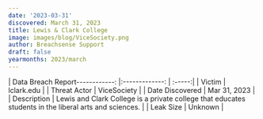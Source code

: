 ```yaml
---
date: '2023-03-31'
discovered: March 31, 2023
title: Lewis & Clark College
image: images/blog/ViceSociety.png
author: Breachsense Support
draft: false
yearmonths: 2023/march
---
```


| Data Breach Report------------:     |:-------------:    | :-----:|
| Victim      | lclark.edu      | 
| Threat Actor      | ViceSociety      | 
| Date Discovered      | Mar 31, 2023      | 
| Description      | Lewis and Clark College is a private college that educates students in the liberal arts and sciences.      | 
| Leak Size      | Unknown      | 

